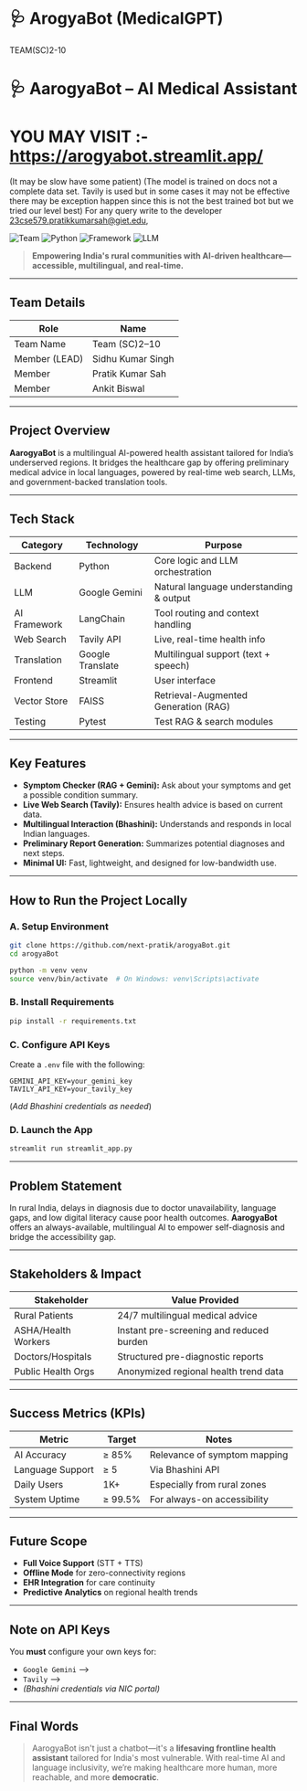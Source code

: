 # 🩺 ArogyaBot (MedicalGPT)

TEAM(SC)2-10 
# 🩺 AarogyaBot – AI Medical Assistant

# YOU MAY VISIT :- https://arogyabot.streamlit.app/
(It may be slow have some patient)
(The model is trained on docs not a complete data set. Tavily is used but in some cases it may not be effective there may be exception happen since this is not the best trained bot but we tried our level best)
For any query write to the developer 23cse579.pratikkumarsah@giet.edu,

![Team](https://img.shields.io/badge/Team-Team(SC)2--10-green.svg)
![Python](https://img.shields.io/badge/Python-3.8+-blue.svg)
![Framework](https://img.shields.io/badge/Framework-Streamlit-red.svg)
![LLM](https://img.shields.io/badge/LLM-Gemini-purple.svg)

> **Empowering India's rural communities with AI-driven healthcare—accessible, multilingual, and real-time.**

---

##  Team Details

| Role         | Name              |
|--------------|-------------------|
| Team Name    | Team (SC)2–10     |
| Member (LEAD)| Sidhu Kumar Singh |
| Member       | Pratik Kumar Sah  |
| Member       | Ankit Biswal      |

---

## Project Overview

**AarogyaBot** is a multilingual AI-powered health assistant tailored for India’s underserved regions. It bridges the healthcare gap by offering preliminary medical advice in local languages, powered by real-time web search, LLMs, and government-backed translation tools.

---

## Tech Stack

| Category       | Technology       | Purpose                                 |
|----------------|------------------|-----------------------------------------|
| Backend        | Python           | Core logic and LLM orchestration        |
| LLM            | Google Gemini    | Natural language understanding & output |
| AI Framework   | LangChain        | Tool routing and context handling       |
| Web Search     | Tavily API       | Live, real-time health info             |
| Translation    | Google Translate | Multilingual support (text + speech)    |
| Frontend       | Streamlit        | User interface                          |
| Vector Store   | FAISS            | Retrieval-Augmented Generation (RAG)    |
| Testing        | Pytest           | Test RAG & search modules               |

---

##  Key Features

-  **Symptom Checker (RAG + Gemini):** Ask about your symptoms and get a possible condition summary.
-  **Live Web Search (Tavily):** Ensures health advice is based on current data.
-  **Multilingual Interaction (Bhashini):** Understands and responds in local Indian languages.
-  **Preliminary Report Generation:** Summarizes potential diagnoses and next steps.
-  **Minimal UI:** Fast, lightweight, and designed for low-bandwidth use.

---

##  How to Run the Project Locally

### A. Setup Environment

```bash
git clone https://github.com/next-pratik/arogyaBot.git
cd arogyaBot

python -m venv venv
source venv/bin/activate  # On Windows: venv\Scripts\activate
```

### B. Install Requirements

```bash
pip install -r requirements.txt
```

### C. Configure API Keys

Create a `.env` file with the following:

```env
GEMINI_API_KEY=your_gemini_key
TAVILY_API_KEY=your_tavily_key
```

(*Add Bhashini credentials as needed*)

### D. Launch the App

```bash
streamlit run streamlit_app.py
```

---

## Problem Statement

In rural India, delays in diagnosis due to doctor unavailability, language gaps, and low digital literacy cause poor health outcomes. **AarogyaBot** offers an always-available, multilingual AI to empower self-diagnosis and bridge the accessibility gap.

---

## Stakeholders & Impact

| Stakeholder        | Value Provided                                     |
|--------------------|----------------------------------------------------|
| Rural Patients     | 24/7 multilingual medical advice                   |
| ASHA/Health Workers| Instant pre-screening and reduced burden          |
| Doctors/Hospitals  | Structured pre-diagnostic reports                  |
| Public Health Orgs | Anonymized regional health trend data              |

---

## Success Metrics (KPIs)

| Metric            | Target      | Notes                                       |
|-------------------|-------------|---------------------------------------------|
| AI Accuracy       | ≥ 85%       | Relevance of symptom mapping                |
| Language Support  | ≥ 5         | Via Bhashini API                            |
| Daily Users       | 1K+         | Especially from rural zones                 |
| System Uptime     | ≥ 99.5%     | For always-on accessibility                 |

---

## Future Scope

- **Full Voice Support** (STT + TTS)
- **Offline Mode** for zero-connectivity regions
- **EHR Integration** for care continuity
- **Predictive Analytics** on regional health trends

---

## Note on API Keys

You **must** configure your own keys for:

- `Google Gemini` -->
- `Tavily` -->
- *(Bhashini credentials via NIC portal)*

---

## Final Words

> AarogyaBot isn't just a chatbot—it's a **lifesaving frontline health assistant** tailored for India's most vulnerable. With real-time AI and language inclusivity, we’re making healthcare more human, more reachable, and more **democratic**.

